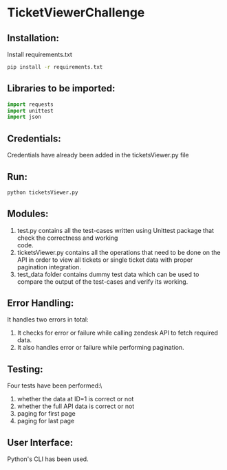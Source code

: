 # TicketViewerChallenge

## Installation:
Install requirements.txt
```bash
pip install -r requirements.txt
```

## Libraries to be imported:
``` python
import requests
import unittest
import json
```

## Credentials:
Credentials have already been added in the ticketsViewer.py file

## Run:
``` bash
python ticketsViewer.py
```

## Modules:
1. test.py contains all the test-cases written using Unittest package that check the correctness and working\
code.
2. ticketsViewer.py contains all the operations that need to be done on the API in order to view all tickets or single ticket data with proper pagination integration.
3. test_data folder contains dummy test data which can be used to
compare the output of the test-cases and verify its working.

## Error Handling:
It handles two errors in total:
1. It checks for error or failure while calling zendesk API to fetch required data.
2. It also handles error or failure while performing pagination.

## Testing:
Four tests have been performed:\
1. whether the data at ID=1 is correct or not
2. whether the full API data is correct or not
3. paging for first page
4. paging for last page

## User Interface:
Python's CLI has been used.
